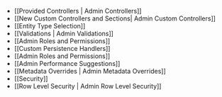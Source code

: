 - [[Provided Controllers | Admin Controllers]]
- [[New Custom Controllers and Sections| Admin Custom Controllers]]
- [[Entity Type Selection]]
- [[Validations | Admin Validations]]
- [[Admin Roles and Permissions]]
- [[Custom Persistence Handlers]]
- [[Admin Roles and Permissions]]
- [[Admin Performance Suggestions]]
- [[Metadata Overrides | Admin Metadata Overrides]]
- [[Security]]
- [[Row Level Security | Admin Row Level Security]]
